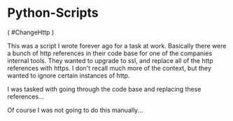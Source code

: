 # Python-Scripts

( #ChangeHttp )

This was a script I wrote forever ago for a task at work. Basically there were a bunch of http references in their code base for one of the companies internal tools. They wanted to upgrade to ssl, and replace all of the http references with https. I don't recall much more of the context, but they wanted to ignore certain instances of http. 

I was tasked with going through the code base and replacing these references...

Of course I was not going to do this manually...
